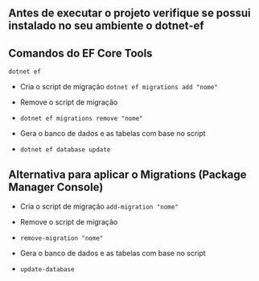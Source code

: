 ﻿## Antes de executar o projeto verifique se possui instalado no seu ambiente o dotnet-ef


## Comandos do EF Core Tools
``dotnet ef``

- Cria o script de migração
``dotnet ef migrations add "nome"``

- Remove o script de migração
- ``dotnet ef migrations remove "nome"``

- Gera o banco de dados e as tabelas com base no script
- ``dotnet ef database update``


## Alternativa para aplicar o Migrations (Package Manager Console)
- Cria o script de migração
``add-migration "nome"``

- Remove o script de migração
- ``remove-migration "nome"``

- Gera o banco de dados e as tabelas com base no script
- ``update-database``